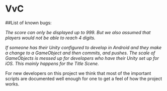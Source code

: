 # VvC

##List of known bugs:

*The score can only be displayed up to 999. But we also assumed that players would not be able to reach 4 digits.*

*If someone has their Unity configured to develop in Android and they make a change to a GameObject and then commits, and pushes. The scale of GameObjects is messed up for developers who have their Unity set up for iOS. This mainly happens for the Title Scene.*

For new developers on this project we think that most of the important scripts are documented well enough for one to get a feel of how the project works.
